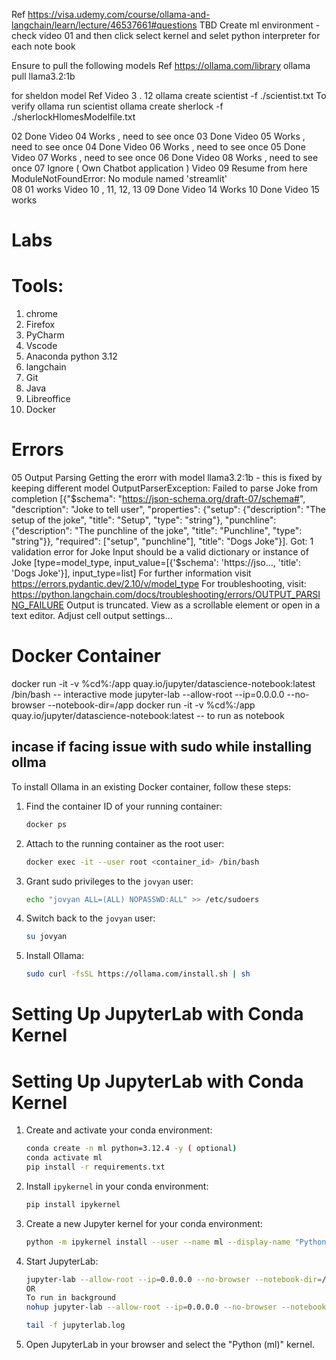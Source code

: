 Ref https://visa.udemy.com/course/ollama-and-langchain/learn/lecture/46537661#questions
TBD Create ml environment - check video 01
and then click select kernel and selet python interpreter for each note book

Ensure to pull the following models
Ref https://ollama.com/library
ollama pull llama3.2:1b

for sheldon model  Ref Video 3 . 12
        ollama create scientist -f ./scientist.txt
            To verify ollama run scientist 
        ollama create sherlock -f ./sherlockHlomesModelfile.txt 



02 Done    Video 04 Works , need to see once
03 Done    Video 05 Works , need to see once
04 Done    Video 06 Works , need to see once
05 Done    Video 07 Works , need to see once
06 Done    Video 08 Works , need to see once
07 Ignore ( Own Chatbot application )    Video 09 Resume from here   ModuleNotFoundError: No module named 'streamlit'  
08   01 works   Video 10 
        , 11, 12, 13
09    Done         Video 14 Works
10    Done  Video 15 works

# Labs

Tools:
======
1. chrome
2. Firefox
3. PyCharm
4. Vscode
5. Anaconda python 3.12
6. langchain
7. Git
8. Java
9. Libreoffice
10. Docker 


# Errors
05 Output Parsing
Getting the erorr with model llama3.2:1b - this is fixed by keeping different model
OutputParserException: Failed to parse Joke from completion [{"$schema": "https://json-schema.org/draft-07/schema#", "description": "Joke to tell user", "properties": {"setup": {"description": "The setup of the joke", "title": "Setup", "type": "string"}, "punchline": {"description": "The punchline of the joke", "title": "Punchline", "type": "string"}}, "required": ["setup", "punchline"], "title": "Dogs Joke"}]. Got: 1 validation error for Joke
  Input should be a valid dictionary or instance of Joke [type=model_type, input_value=[{'$schema': 'https://jso..., 'title': 'Dogs Joke'}], input_type=list]
    For further information visit https://errors.pydantic.dev/2.10/v/model_type
For troubleshooting, visit: https://python.langchain.com/docs/troubleshooting/errors/OUTPUT_PARSING_FAILURE 
Output is truncated. View as a scrollable element or open in a text editor. Adjust cell output settings...

# Docker Container

docker run -it -v %cd%:/app quay.io/jupyter/datascience-notebook:latest /bin/bash       -- interactive mode
jupyter-lab --allow-root --ip=0.0.0.0 --no-browser --notebook-dir=/app
docker run -it -v %cd%:/app quay.io/jupyter/datascience-notebook:latest -- to run as notebook

## incase if facing issue with sudo while installing ollma

To install Ollama in an existing Docker container, follow these steps:

1. Find the container ID of your running container:
    ```sh
    docker ps
    ```

2. Attach to the running container as the root user:
    ```sh
    docker exec -it --user root <container_id> /bin/bash
    ```

3. Grant sudo privileges to the `jovyan` user:
    ```sh
    echo "jovyan ALL=(ALL) NOPASSWD:ALL" >> /etc/sudoers
    ```

4. Switch back to the `jovyan` user:
    ```sh
    su jovyan
    ```

5. Install Ollama:
    ```sh
    sudo curl -fsSL https://ollama.com/install.sh | sh

# Setting Up JupyterLab with Conda Kernel

# Setting Up JupyterLab with Conda Kernel

1. Create and activate your conda environment:
    ```sh
    conda create -n ml python=3.12.4 -y ( optional)
    conda activate ml
    pip install -r requirements.txt
    ```

2. Install `ipykernel` in your conda environment:
    ```sh
    pip install ipykernel
    ```

3. Create a new Jupyter kernel for your conda environment:
    ```sh
    python -m ipykernel install --user --name ml --display-name "Python (ml)"
    ```

4. Start JupyterLab:
    ```sh
    jupyter-lab --allow-root --ip=0.0.0.0 --no-browser --notebook-dir=/app
    OR 
    To run in background
    nohup jupyter-lab --allow-root --ip=0.0.0.0 --no-browser --notebook-dir=/app > jupyterlab.log 2>&1 &

    tail -f jupyterlab.log
    ```

5. Open JupyterLab in your browser and select the "Python (ml)" kernel.